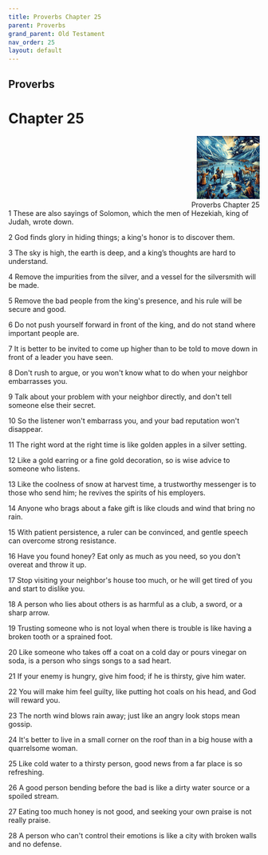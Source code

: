 ```yaml
---
title: Proverbs Chapter 25
parent: Proverbs
grand_parent: Old Testament
nav_order: 25
layout: default
---
```


## Proverbs

# Chapter 25

<div style="clear: both; text-align: right;">
    <img src="/assets/Image/Proverbs/500/25.jpg" alt="Proverbs Chapter 25" class="chapter-image" style="max-width: 25%; height: auto;"/>
    <figcaption style="font-size: 14px;">Proverbs Chapter 25</figcaption>
</div>
1 These are also sayings of Solomon, which the men of Hezekiah, king of Judah, wrote down.

2 God finds glory in hiding things; a king's honor is to discover them.

3 The sky is high, the earth is deep, and a king’s thoughts are hard to understand.

4 Remove the impurities from the silver, and a vessel for the silversmith will be made.

5 Remove the bad people from the king's presence, and his rule will be secure and good.

6 Do not push yourself forward in front of the king, and do not stand where important people are.

7 It is better to be invited to come up higher than to be told to move down in front of a leader you have seen.

8 Don't rush to argue, or you won't know what to do when your neighbor embarrasses you.

9 Talk about your problem with your neighbor directly, and don't tell someone else their secret.

10 So the listener won't embarrass you, and your bad reputation won't disappear.

11 The right word at the right time is like golden apples in a silver setting.

12 Like a gold earring or a fine gold decoration, so is wise advice to someone who listens.

13 Like the coolness of snow at harvest time, a trustworthy messenger is to those who send him; he revives the spirits of his employers.

14 Anyone who brags about a fake gift is like clouds and wind that bring no rain.

15 With patient persistence, a ruler can be convinced, and gentle speech can overcome strong resistance.

16 Have you found honey? Eat only as much as you need, so you don't overeat and throw it up.

17 Stop visiting your neighbor's house too much, or he will get tired of you and start to dislike you.

18 A person who lies about others is as harmful as a club, a sword, or a sharp arrow.

19 Trusting someone who is not loyal when there is trouble is like having a broken tooth or a sprained foot.

20 Like someone who takes off a coat on a cold day or pours vinegar on soda, is a person who sings songs to a sad heart.

21 If your enemy is hungry, give him food; if he is thirsty, give him water.

22 You will make him feel guilty, like putting hot coals on his head, and God will reward you.

23 The north wind blows rain away; just like an angry look stops mean gossip.

24 It's better to live in a small corner on the roof than in a big house with a quarrelsome woman.

25 Like cold water to a thirsty person, good news from a far place is so refreshing.

26 A good person bending before the bad is like a dirty water source or a spoiled stream.

27 Eating too much honey is not good, and seeking your own praise is not really praise.

28 A person who can't control their emotions is like a city with broken walls and no defense.



